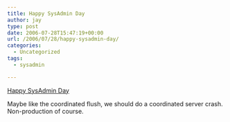 ```yaml
---
title: Happy SysAdmin Day
author: jay
type: post
date: 2006-07-28T15:47:19+00:00
url: /2006/07/28/happy-sysadmin-day/
categories:
  - Uncategorized
tags:
  - sysadmin

---
```

[Happy SysAdmin Day][1]

Maybe like the coordinated flush, we should do a coordinated server crash. Non-production of course.

 [1]: http://www.sysadminday.com/